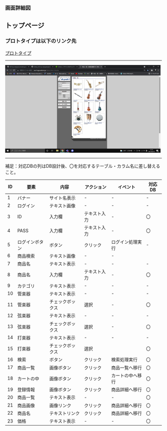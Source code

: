 ### 画面詳細図
## トップページ
### プロトタイプは以下のリンク先
[プロトタイプ](https://www.figma.com/file/L8OvFbHtp1rBlo4m49IPWs/Untitled?node-id=1%3A2)
*****
<img src="../img/toppage.png" width="500">

*****
補足：対応DBの列はDB設計後、〇を対応するテーブル・カラム名に差し替えること。

|ID|要素|内容|アクション|イベント|対応DB|
|--|----|----|----------|--------|-----|
|1 |バナー|サイト名表示|-|-       |-    |
|2|ログイン|テキスト画像|-|-      |-    |
|3|ID|入力欄|テキスト入力|-       |〇|
|4|PASS|入力欄|テキスト入力|-     |〇|
|5|ログインボタン|ボタン|クリック|ログイン処理実行|-|
|6|商品検索|テキスト画像|-       |-  |
|7|商品名|テキスト表示|-|-       |-     |
|8|商品名|入力欄|テキスト入力|-   |〇|
|9|カテゴリ|テキスト表示|-|-      |-    |
|10|管楽器|テキスト表示|-|-       |-    |
|11|管楽器|チェックボックス|選択|-|〇|
|12|弦楽器|テキスト表示|-|-       |-    |
|13|弦楽器|チェックボックス|選択|-|〇|
|14|打楽器|テキスト表示|-|-        |-   |
|15|打楽器|チェックボックス|選択||〇|
|16|検索|ボタン|クリック|検索処理実行|〇|
|17|商品一覧|画像ボタン|クリック|商品一覧へ移行|〇|
|18|カートの中|画像ボタン|クリック|カートの中へ移行|〇|
|19|登録情報|画像ボタン|クリック|商品詳細へ移行|〇|
|20|商品一覧|テキスト表示|-     |- |〇|
|21|商品画像|画像リンク|クリック|商品詳細へ移行|〇|
|22|商品名|テキストリンク|クリック|商品詳細へ移行|〇|
|23|価格|テキスト表示|-    |-        |〇|

